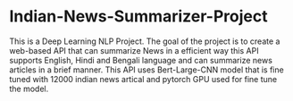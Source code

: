 # Indian-News-Summarizer-Project
This is a Deep Learning NLP Project. The goal of the project is to create a web-based API that can summarize News in a efficient way this API supports English, Hindi and Bengali language and can summarize news articles in a brief manner. This API uses Bert-Large-CNN model that is fine tuned with 12000 indian news artical and pytorch GPU used for fine tune the model.
